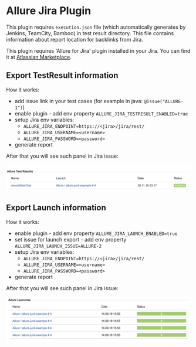 # Allure Jira Plugin

This plugin requires `execution.json` file (which automatically generates by Jenkins, TeamCity, Bamboo) in test result directory. 
This file contains information about report location for backlinks from Jira.

This plugin requires 'Allure for Jira' plugin installed in your Jira. 
You can find it at [Atlassian Marketplace](https://marketplace.atlassian.com).   

## Export TestResult information

How it works:
* add issue link in your test cases (for example in java: `@Issue("ALLURE-1")`)
* enable plugin - add env property `ALLURE_JIRA_TESTRESULT_ENABLED=true`
* setup Jira env variables: 
  * `ALLURE_JIRA_ENDPOINT=https://<jira>/jira/rest/`
  * `ALLURE_JIRA_USERNAME=<username>`
  * `ALLURE_JIRA_PASSWORD=<password>`
* generate report  

After that you will see such panel in Jira issue:

![TestResult Panel](img/testresult.png)

## Export Launch information

How it works:
* enable plugin - add env property `ALLURE_JIRA_LAUNCH_ENABLED=true`
* set issue for launch export - add env property `ALLURE_JIRA_LAUNCH_ISSUE=ALLURE-2`
* setup Jira env variables: 
  * `ALLURE_JIRA_ENDPOINT=https://<jira>/jira/rest/`
  * `ALLURE_JIRA_USERNAME=<username>`
  * `ALLURE_JIRA_PASSWORD=<password>`
* generate report  

After that you will see such panel in Jira issue:

![Launches Panel](img/launches.png)
